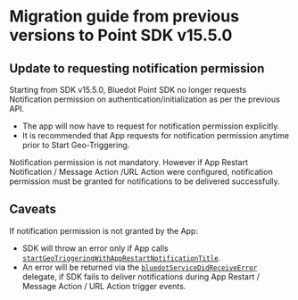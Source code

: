 Migration guide from previous versions to Point SDK v15.5.0
=================================================================

Update to requesting notification permission
--------------------------------------------

Starting from SDK v15.5.0, Bluedot Point SDK no longer requests Notification permission on authentication/initialization as per the previous API.

*   The app will now have to request for notification permission explicitly.
*   It is recommended that App requests for notification permission anytime prior to Start Geo-Triggering.


Notification permission is not mandatory. However if App Restart Notification / Message Action /URL Action were configured, notification permission must be granted for notifications to be delivered successfully.

Caveats
-------

If notification permission is not granted by the App:

*   SDK will throw an error only if App calls [`startGeoTriggeringWithAppRestartNotificationTitle`](https://ios-docs.bluedot.io/Classes/BDLocationManager.html#/c:objc(cs)BDLocationManager(im)startGeoTriggeringWithAppRestartNotificationTitle:notificationButtonText:completion:).
*   An error will be returned via the [`bluedotServiceDidReceiveError`](https://ios-docs.bluedot.io/Protocols/BDPBluedotServiceDelegate.html#/c:objc(pl)BDPBluedotServiceDelegate(im)bluedotServiceDidReceiveError:) delegate, if SDK fails to deliver notifications during App Restart / Message Action / URL Action trigger events.